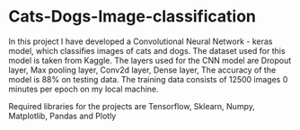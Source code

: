 # Cats-Dogs-Image-classification
In this project I have developed a Convolutional Neural Network - keras model, which classifies images of cats and dogs. The dataset used for this model is taken from  Kaggle. The layers used for the CNN model are Dropout layer, Max pooling layer, Conv2d layer, Dense layer, The accuracy of the model is 88% on testing data. The training data consists of 12500 images 0 minutes per epoch on my local machine.

Required libraries for the projects are Tensorflow, Sklearn, Numpy, Matplotlib, Pandas and Plotly
